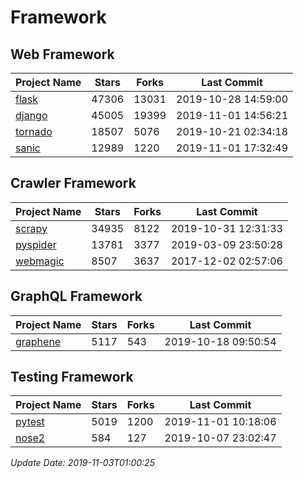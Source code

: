 # Framework

## Web Framework

| Project Name | Stars | Forks | Last Commit |
| ------------ | ----- | ----- | ----------- |
| [flask](https://github.com/pallets/flask) | 47306 | 13031 | 2019-10-28 14:59:00 |
| [django](https://github.com/django/django) | 45005 | 19399 | 2019-11-01 14:56:21 |
| [tornado](https://github.com/tornadoweb/tornado) | 18507 | 5076 | 2019-10-21 02:34:18 |
| [sanic](https://github.com/huge-success/sanic) | 12989 | 1220 | 2019-11-01 17:32:49 |

## Crawler Framework

| Project Name | Stars | Forks | Last Commit |
| ------------ | ----- | ----- | ----------- |
| [scrapy](https://github.com/scrapy/scrapy) | 34935 | 8122 | 2019-10-31 12:31:33 |
| [pyspider](https://github.com/binux/pyspider) | 13781 | 3377 | 2019-03-09 23:50:28 |
| [webmagic](https://github.com/code4craft/webmagic) | 8507 | 3637 | 2017-12-02 02:57:06 |

## GraphQL Framework

| Project Name | Stars | Forks | Last Commit |
| ------------ | ----- | ----- | ----------- |
| [graphene](https://github.com/graphql-python/graphene) | 5117 | 543 | 2019-10-18 09:50:54 |

## Testing Framework

| Project Name | Stars | Forks | Last Commit |
| ------------ | ----- | ----- | ----------- |
| [pytest](https://github.com/pytest-dev/pytest) | 5019 | 1200 | 2019-11-01 10:18:06 |
| [nose2](https://github.com/nose-devs/nose2) | 584 | 127 | 2019-10-07 23:02:47 |

*Update Date: 2019-11-03T01:00:25*